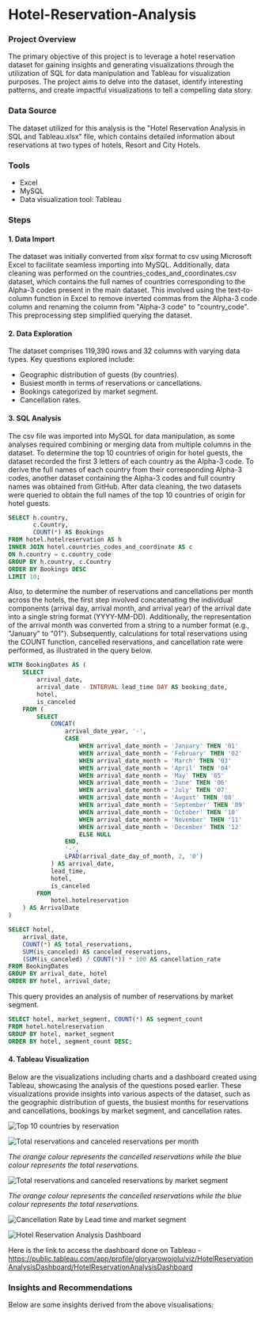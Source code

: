 # Hotel-Reservation-Analysis

### Project Overview
The primary objective of this project is to leverage a hotel reservation dataset for gaining insights and generating visualizations through the utilization of SQL for data manipulation and Tableau for visualization purposes. The project aims to delve into the dataset, identify interesting patterns, and create impactful visualizations to tell a compelling data story.


### Data Source
The dataset utilized for this analysis is the "Hotel Reservation Analysis in SQL and Tableau.xlsx" file, which contains detailed information about reservations at two types of hotels, Resort and City Hotels.


### Tools
- Excel
- MySQL
- Data visualization tool: Tableau


### Steps

#### 1. Data Import

The dataset was initially converted from xlsx format to csv using Microsoft Excel to facilitate seamless importing into MySQL. Additionally, data cleaning was performed on the countries_codes_and_coordinates.csv dataset, which contains the full names of countries corresponding to the Alpha-3 codes present in the main dataset. This involved using the text-to-column function in Excel to remove inverted commas from the Alpha-3 code column and renaming the column from "Alpha-3 code" to "country_code". This preprocessing step simplified querying the dataset.

#### 2. Data Exploration

The dataset comprises 119,390 rows and 32 columns with varying data types. Key questions explored include:
- Geographic distribution of guests (by countries).
- Busiest month in terms of reservations or cancellations.
- Bookings categorized by market segment.
- Cancellation rates.


#### 3. SQL Analysis

The csv file was imported into MySQL for data manipulation, as some analyses required combining or merging data from multiple columns in the dataset. To determine the top 10 countries of origin for hotel guests, the dataset recorded the first 3 letters of each country as the Alpha-3 code. To derive the full names of each country from their corresponding Alpha-3 codes, another dataset containing the Alpha-3 codes and full country names was obtained from GitHub.
After data cleaning, the two datasets were queried to obtain the full names of the top 10 countries of origin for hotel guests.

``` SQL
SELECT h.country, 
       c.Country,
       COUNT(*) AS Bookings
FROM hotel.hotelreservation AS h
INNER JOIN hotel.countries_codes_and_coordinate AS c
ON h.country = c.country_code
GROUP BY h.country, c.Country
ORDER BY Bookings DESC
LIMIT 10;
```


Also, to determine the number of reservations and cancellations per month across the hotels, the first step involved concatenating the individual components (arrival day, arrival month, and arrival year) of the arrival date into a single string format (YYYY-MM-DD). Additionally, the representation of the arrival month was converted from a string to a number format (e.g., "January" to "01"). Subsequently, calculations for total reservations using the COUNT function, cancelled reservations, and cancellation rate were performed, as illustrated in the query below.

``` SQL
WITH BookingDates AS (
    SELECT
        arrival_date,
        arrival_date - INTERVAL lead_time DAY AS booking_date,
        hotel,
        is_canceled
    FROM (
        SELECT
            CONCAT(
                arrival_date_year, '-',
                CASE 
                    WHEN arrival_date_month = 'January' THEN '01'
                    WHEN arrival_date_month = 'February' THEN '02'
                    WHEN arrival_date_month = 'March' THEN '03'
                    WHEN arrival_date_month = 'April' THEN '04'
                    WHEN arrival_date_month = 'May' THEN '05'
                    WHEN arrival_date_month = 'June' THEN '06'
                    WHEN arrival_date_month = 'July' THEN '07'
                    WHEN arrival_date_month = 'August' THEN '08'
                    WHEN arrival_date_month = 'September' THEN '09'
                    WHEN arrival_date_month = 'October' THEN '10'
                    WHEN arrival_date_month = 'November' THEN '11'
                    WHEN arrival_date_month = 'December' THEN '12'
                    ELSE NULL
                END,
                '-',
                LPAD(arrival_date_day_of_month, 2, '0')
            ) AS arrival_date,
            lead_time,
            hotel,
            is_canceled
        FROM
            hotel.hotelreservation
    ) AS ArrivalDate
)

SELECT hotel, 
	arrival_date,
	COUNT(*) AS total_reservations,
    SUM(is_canceled) AS canceled_reservations,
    (SUM(is_canceled) / COUNT(*)) * 100 AS cancellation_rate
FROM BookingDates
GROUP BY arrival_date, hotel
ORDER BY hotel, arrival_date;
```

This query provides an analysis of number of reservations by market segment. 

``` SQL
SELECT hotel, market_segment, COUNT(*) AS segment_count
FROM hotel.hotelreservation
GROUP BY hotel, market_segment
ORDER BY hotel, segment_count DESC;
```


#### 4. Tableau Visualization
Below are the visualizations including charts and a dashboard created using Tableau, showcasing the analysis of the questions posed earlier. These visualizations provide insights into various aspects of the dataset, such as the geographic distribution of guests, the busiest months for reservations and cancellations, bookings by market segment, and cancellation rates.

![Top 10 countries by reservation](https://github.com/Aroglobal1/Hotel-Reservation-Analysis/assets/148555924/b96becad-73d1-4bef-9b28-64ecd6a5a2ae)



![Total reservations and canceled reservations per month](https://github.com/Aroglobal1/Hotel-Reservation-Analysis/assets/148555924/3021c641-5b28-4b62-9508-dc38955d9841)

_The orange colour represents the cancelled reservations while the blue colour represents the total reservations._



![Total reservations and canceled reservations by market segment](https://github.com/Aroglobal1/Hotel-Reservation-Analysis/assets/148555924/b7014357-01fa-4b80-b6d1-fc7ce926749f)

_The orange colour represents the cancelled reservations while the blue colour represents the total reservations._



![Cancellation Rate by Lead time and market segment](https://github.com/Aroglobal1/Hotel-Reservation-Analysis/assets/148555924/bba32e34-b98b-4f79-9a59-2b66363a8182)



![Hotel Reservation Analysis Dashboard](https://github.com/Aroglobal1/Hotel-Reservation-Analysis/assets/148555924/e055911f-ff44-4317-8e0d-94325abb2336)


Here is the link to access the dashboard done on Tableau - https://public.tableau.com/app/profile/gloryarowojolu/viz/HotelReservationAnalysisDashboard/HotelReservationAnalysisDashboard


### Insights and Recommendations
Below are some insights derived from the above visualisations:
